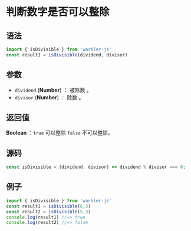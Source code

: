 <!--
 * @Author: 一尾流莺
 * @Description:判断数字是否可以整除
 * @Date: 2021-09-15 11:19:03
 * @LastEditTime: 2021-09-16 18:22:50
 * @FilePath: \warblerjs-guide\docs\guide\number\isDivisible.md
-->
# 判断数字是否可以整除

## 语法

```js
import { isDivisible } from 'warbler-js'
const result1 = isDivisible(dividend, divisor)
```

## 参数

- `dividend` (**Number**) ： 被除数 。
- `divisor` (**Number**) ： 除数 。

## 返回值

**Boolean** ：`true` 可以整除 `false` 不可以整除。


## 源码

```js
const isDivisible = (dividend, divisor) => dividend % divisor === 0;
```

## 例子

```js
import { isDivisible } from 'warbler-js'
const result1 = isDivisible(6,3)
const result2 = isDivisible(5,3)
console.log(result1) //=> true
console.log(result2) //=> false
```